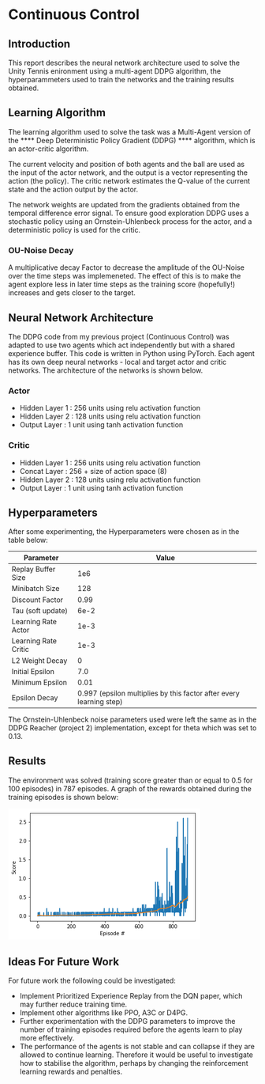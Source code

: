 # Continuous Control

## Introduction

This report describes the neural network architecture used to solve the Unity Tennis enironment using a multi-agent DDPG algorithm,
the hyperparammeters used to train the networks and the training results obtained.

## Learning Algorithm

The learning algorithm used to solve the task was a Multi-Agent version of the **** Deep Deterministic Policy Gradient (DDPG) **** algorithm,
which is an actor-critic algorithm.

The current velocity and position of both agents and the ball are used as the input of the actor network, and the output is a vector representing the action (the policy). The critic network estimates the Q-value of the current state and the action output by the actor.

The network weights are updated from the gradients obtained from the temporal difference error signal.
To ensure good exploration DDPG uses a stochastic policy using an Ornstein-Uhlenbeck process for the actor, and a deterministic policy is
used for the critic.

### OU-Noise Decay

A multiplicative decay Factor to decrease the amplitude of the OU-Noise over the time steps was implemeneted. The
effect of this is to make the agent explore less in later time steps as the training score (hopefully!)
increases and gets closer to the target.

## Neural Network Architecture

The DDPG code from my previous project (Continuous Control) was adapted to use two agents which act independently but with a shared experience
buffer. This code is written in Python using PyTorch. Each agent has its own deep neural networks - local and target actor and critic networks. The architecture of the networks is shown below.

### Actor
  
- Hidden Layer 1 : 256 units using relu activation function
- Hidden Layer 2 : 128 units using relu activation function
- Output Layer   : 1 unit using tanh activation function
  
### Critic

- Hidden Layer 1 : 256 units using relu activation function
- Concat Layer   : 256 + size of action space (8)
- Hidden Layer 2 : 128 units using relu activation function
- Output Layer   : 1 unit using tanh activation function
  
## Hyperparameters

After some experimenting, the Hyperparameters were chosen as in the table below:

Parameter            |   Value
---------            |   -----
Replay Buffer Size   |   1e6
Minibatch Size       |   128
Discount Factor      |   0.99  
Tau (soft update)    |   6e-2
Learning Rate Actor  |   1e-3
Learning Rate Critic |   1e-3
L2 Weight Decay      |   0
Initial Epsilon      |   7.0
Minimum Epsilon      |   0.01
Epsilon Decay        |   0.997 (epsilon multiplies by this factor after every learning step)

The Ornstein-Uhlenbeck noise parameters used were left the same as in the DDPG Reacher (project 2) implementation, except for theta
which was set to 0.13.

## Results

The environment was solved (training score greater than or equal to 0.5 for 100 episodes) in 787 episodes.
A graph of the rewards obtained during the training episodes is shown below:

![Traing Performance](report/training_scores.png)

## Ideas For Future Work

For future work the following could be investigated:

- Implement Prioritized Experience Replay from the DQN paper, which may further reduce training time.
- Implement other algorithms like PPO, A3C or D4PG.
- Further experimentation with the DDPG parameters to improve the number of training episodes required before the agents learn to play more
  effectively.
- The performance of the agents is not stable and can collapse if they are allowed to continue learning. Therefore it would be useful to
  investigate how to stabilise the algorithm, perhaps by changing the reinforcement learning rewards and penalties.